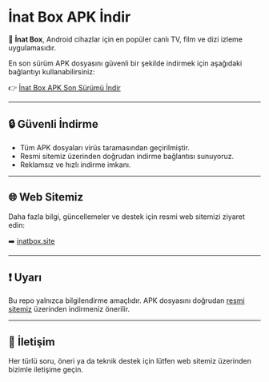 # İnat Box APK İndir

📱 **İnat Box**, Android cihazlar için en popüler canlı TV, film ve dizi izleme uygulamasıdır.

En son sürüm APK dosyasını güvenli bir şekilde indirmek için aşağıdaki bağlantıyı kullanabilirsiniz:

👉 [İnat Box APK Son Sürümü İndir](https://inatbox.site)

---

## 🔒 Güvenli İndirme

- Tüm APK dosyaları virüs taramasından geçirilmiştir.
- Resmi sitemiz üzerinden doğrudan indirme bağlantısı sunuyoruz.
- Reklamsız ve hızlı indirme imkanı.

---

## 🌐 Web Sitemiz

Daha fazla bilgi, güncellemeler ve destek için resmi web sitemizi ziyaret edin:

➡️ [inatbox.site](https://inatbox.site)

---

## ❗ Uyarı

Bu repo yalnızca bilgilendirme amaçlıdır. APK dosyasını doğrudan [resmi sitemiz](https://inatbox.site) üzerinden indirmeniz önerilir.

---

## 📧 İletişim

Her türlü soru, öneri ya da teknik destek için lütfen web sitemiz üzerinden bizimle iletişime geçin.


